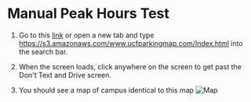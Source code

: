 # Manual Peak Hours Test

1) Go to this [link](https://s3.amazonaws.com/www.ucfparkingmap.com/Index.html) or open a new tab and type
https://s3.amazonaws.com/www.ucfparkingmap.com/Index.html into the search bar.

2) When the screen loads, click anywhere on the screen to get past the Don't Text and Drive screen.

3) You should see a map of campus identical to this map ![Map](https://s3.amazonaws.com/www.ucfparkingmap.com/UCFmap.svg)
